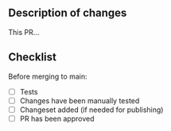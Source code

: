 ## Description of changes

This PR…

## Checklist

Before merging to main:

- [ ] Tests
- [ ] Changes have been manually tested
- [ ] Changeset added (if needed for publishing)
- [ ] PR has been approved 